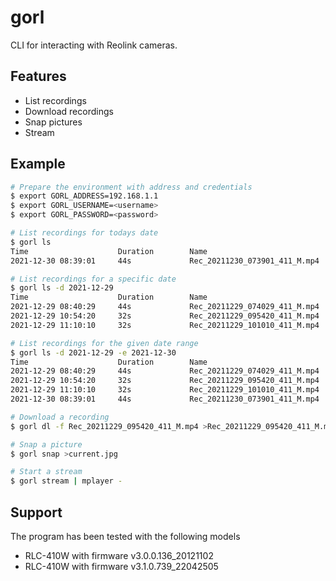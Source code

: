 # gorl

CLI for interacting with Reolink cameras.

## Features

* List recordings
* Download recordings
* Snap pictures
* Stream

## Example

```sh
# Prepare the environment with address and credentials
$ export GORL_ADDRESS=192.168.1.1
$ export GORL_USERNAME=<username>
$ export GORL_PASSWORD=<password>

# List recordings for todays date
$ gorl ls
Time                    Duration        Name
2021-12-30 08:39:01     44s             Rec_20211230_073901_411_M.mp4

# List recordings for a specific date
$ gorl ls -d 2021-12-29
Time                    Duration        Name
2021-12-29 08:40:29     44s             Rec_20211229_074029_411_M.mp4
2021-12-29 10:54:20     32s             Rec_20211229_095420_411_M.mp4
2021-12-29 11:10:10     32s             Rec_20211229_101010_411_M.mp4

# List recordings for the given date range
$ gorl ls -d 2021-12-29 -e 2021-12-30
Time                    Duration        Name
2021-12-29 08:40:29     44s             Rec_20211229_074029_411_M.mp4
2021-12-29 10:54:20     32s             Rec_20211229_095420_411_M.mp4
2021-12-29 11:10:10     32s             Rec_20211229_101010_411_M.mp4
2021-12-30 08:39:01     44s             Rec_20211230_073901_411_M.mp4

# Download a recording
$ gorl dl -f Rec_20211229_095420_411_M.mp4 >Rec_20211229_095420_411_M.mp4

# Snap a picture
$ gorl snap >current.jpg

# Start a stream
$ gorl stream | mplayer -
```

## Support

The program has been tested with the following models

* RLC-410W with firmware v3.0.0.136_20121102
* RLC-410W with firmware v3.1.0.739_22042505
